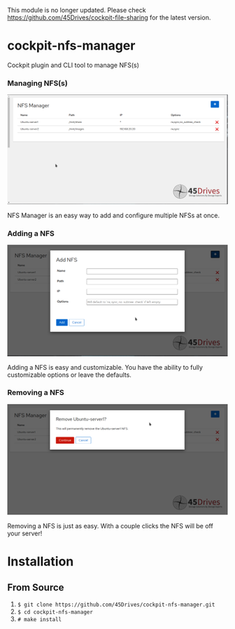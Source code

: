 This module is no longer updated. Please check https://github.com/45Drives/cockpit-file-sharing for the latest version.

# cockpit-nfs-manager
Cockpit plugin and CLI tool to manage NFS(s)

### Managing NFS(s)
![Main Page](img/main_page.png)

NFS Manager is an easy way to add and configure multiple NFSs at once.

### Adding a NFS
![Adding A NFS](img/add_menu.png)

Adding a NFS is easy and customizable. You have the ability to fully customizable options or leave the defaults.

### Removing a NFS
![Removing a NFS](img/remove_menu.png)

Removing a NFS is just as easy. With a couple clicks the NFS will be off your server!

# Installation

## From Source
1. `$ git clone https://github.com/45Drives/cockpit-nfs-manager.git`
1. `$ cd cockpit-nfs-manager`
1. `# make install`
